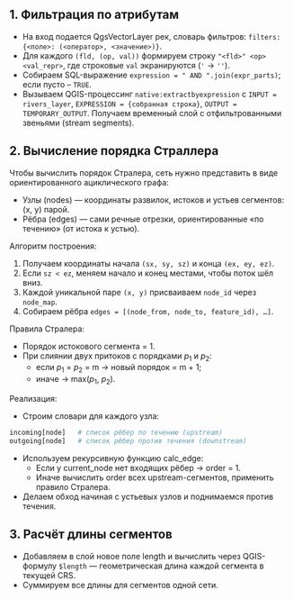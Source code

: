 ## 1. Фильтрация по атрибутам  

* На вход подается QgsVectorLayer рек, словарь фильтров: `filters: {<поле>: (<оператор>, <значение>)}`. 
* Для каждого `(fld, (op, val))` формируем строку `"<fld>" <op> <val_repr>`, где строковые `val` экранируются (`'` → `''`). 
* Собираем SQL-выражение `expression = " AND ".join(expr_parts)`; если пусто – `TRUE`.
* Вызываем QGIS-процессинг `native:extractbyexpression` с `INPUT = rivers_layer`, `EXPRESSION = {собранная строка}`, `OUTPUT = TEMPORARY_OUTPUT`. Получаем временный слой с отфильтрованными звеньями (stream segments).


## 2. Вычисление порядка Страллера

Чтобы вычислить порядок Стралера, сеть нужно представить в виде ориентированного ациклического графа:
* Узлы (nodes) — координаты развилок, истоков и устьев сегментов: (x, y) парой.
* Рёбра (edges) — сами речные отрезки, ориентированные «по течению» (от истока к устью).

Алгоритм построения:
1. Получаем координаты начала `(sx, sy, sz)` и конца `(ex, ey, ez)`.
2. Если `sz < ez`, меняем начало и конец местами, чтобы поток шёл вниз.
3. Каждой уникальной паре `(x, y)` присваиваем `node_id` через `node_map`.
4. Собираем рёбра `edges = [(node_from, node_to, feature_id), …]`.

Правила Стралера:
* Порядок истокового сегмента = 1.
* При слиянии двух притоков с порядками $p_1$ и $p_2$:
    * если $p_1$ = $p_2$ = m → новый порядок = m + 1;
    * иначе → max($p_1$, $p_2$).

Реализация:
* Строим словари для каждого узла:
```python
incoming[node]   # список рёбер по течению (upstream)
outgoing[node]   # список рёбер против течения (downstream)
```
* Используем рекурсивную функцию calc_edge:
    * Если у current_node нет входящих рёбер → order = 1.
    * Иначе вычислить order всех upstream-сегментов, применить правило Стралера.
* Делаем обход начиная с устьевых узлов и поднимаемся против течения.

## 3. Расчёт длины сегментов

* Добавляем в слой новое поле length и вычислить через QGIS-формулу `$length` — геометрическая длина каждой сегмента в текущей CRS.
* Суммируем все длины для сегментов одной сети.
